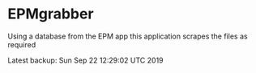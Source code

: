 # EPMgrabber
Using a database from the EPM app this application scrapes the files as required


Latest backup: Sun Sep 22 12:29:02 UTC 2019
